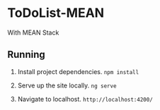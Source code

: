 # ToDoList-MEAN
With MEAN Stack


## Running
1. Install project dependencies.
     `npm install`

2. Serve up the site locally.
    `ng serve`

3. Navigate to localhost.
    `http://localhost:4200/`

